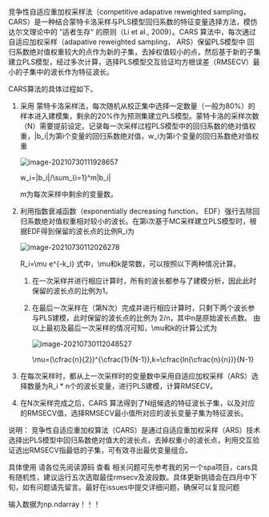 竞争性自适应重加权采样法（competitive adapative reweighted sampling， CARS）是一种结合蒙特卡洛采样与PLS模型回归系数的特征变量选择方法，模仿达尔文理论中的 ”适者生存“ 的原则（Li et al., 2009）。CARS 算法中，每次通过自适应加权采样（adapative reweighted sampling， ARS）保留PLS模型中 回归系数绝对值权重较大的点作为新的子集，去掉权值较小的点，然后基于新的子集建立PLS模型，经过多次计算，选择PLS模型交互验证均方根误差（RMSECV）最小的子集中的波长作为特征波长。

CARS算法的具体过程如下。

1. 采用 蒙特卡洛采样法，每次随机从校正集中选择一定数量（一般为80%）的样本进入建模集，剩余的20%作为预测集建立PLS模型。蒙特卡洛的采样次数（N）需要提前设定。记录每一次采样过程PLS模型中的回归系数的绝对值权重，|b_i|为第i个变量的回归系数绝对值，w_i为第i个变量的回归系数绝对值权重

   ![image-20210730111928657](https://gitee.com/aBugsLife/imgReponsitory/raw/master/img/image-20210730111928657.png)

   w_i=|b_i|/\sum_{i=1}^m|b_i|
   
   m为每次采样中剩余的变量数。
2. 利用指数衰减函数（exponentially decreasing function， EDF）强行去除回归系数绝对值权重相对较小的波长。在第i次基于MC采样建立PLS模型时，根据EDF得到保留的波长点的比例R_i为

   ![image-20210730112026278](https://gitee.com/aBugsLife/imgReponsitory/raw/master/img/image-20210730112026278.png)

   R_i=\mu e^{-k_i}
   式中，\mu和k是常数，可以按照以下两种情况计算。
   1. 在一次采样并进行相应计算时，所有的波长都参与了建模分析，因此此时保留的波长点的比例为1。
   2. 在最后一次采样在（第N次）完成并进行相应计算时，只剩下两个波长参与PLS建模，此时保留的波长点的比例为 2/n，其中n是原始波长点数。
      由以上最初及最后一次采样的情况可知，\mu和k的计算公式为

      ![image-20210730112048527](https://gitee.com/aBugsLife/imgReponsitory/raw/master/img/image-20210730112048527.png)

      \mu=(\cfrac{n}{2})^{\cfrac{1}{N-1}},k=\cfrac{ln(\cfrac{n}{n})}{N-1}
3. 在每次采样时，都从上一次采样时的变量数中采用自适应加权采样（ARS）选择数量为R_i * n个的波长变量，进行PLS建模，计算RMSECV。
4. 在N次采样完成之后，CARS 算法得到了N组候选的特征波长子集，以及对应的RMSECV值，选择RMSECV最小值所对应的波长变量子集为特征波长。
   

说明： 竞争性自适应重加权算法（CARS）是通过自适应重加权采样（ARS）技术选择出PLS模型中回归系数绝对值大的波长点，去掉权重小的波长点，利用交互验证选出RMSECV指最低的子集，可有效寻出最优变量组合。

具体使用 请各位先阅读源码 查看 相关问题可先参考我的另一个spa项目，cars具有随机性，建议运行五次选取最佳rmsecv及波段数。具体更新挑错会在四月中下旬，如有问题请先留言。最好在issues中提交详细问题，确保可以复现问题

输入数据为np.ndarray！！！
